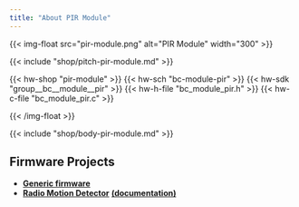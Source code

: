 ```yaml
---
title: "About PIR Module"
---
```


{{< img-float src="pir-module.png" alt="PIR Module" width="300" >}}

{{< include "shop/pitch-pir-module.md" >}}

{{< hw-shop "pir-module" >}}
{{< hw-sch "bc-module-pir" >}}
{{< hw-sdk "group__bc__module__pir" >}}
{{< hw-h-file "bc_module_pir.h" >}}
{{< hw-c-file "bc_module_pir.c" >}}

{{< /img-float >}}

{{< include "shop/body-pir-module.md" >}}

## Firmware Projects

* [**Generic firmware**](https://github.com/bigclownlabs/bcf-generic-node/releases)
* [**Radio Motion Detector**](https://github.com/bigclownlabs/bcf-radio-motion-detector/releases) [**(documentation)**](https://www.bigclown.com/doc/projects/radio-motion-detector/)

